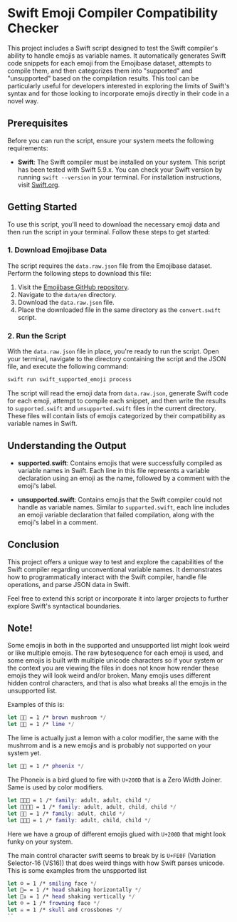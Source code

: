 # Swift Emoji Compiler Compatibility Checker

This project includes a Swift script designed to test the Swift compiler's ability to handle emojis as variable names. It automatically generates Swift code snippets for each emoji from the Emojibase dataset, attempts to compile them, and then categorizes them into "supported" and "unsupported" based on the compilation results. This tool can be particularly useful for developers interested in exploring the limits of Swift's syntax and for those looking to incorporate emojis directly in their code in a novel way.

## Prerequisites

Before you can run the script, ensure your system meets the following requirements:

- **Swift**: The Swift compiler must be installed on your system. This script has been tested with Swift 5.9.x. You can check your Swift version by running `swift --version` in your terminal. For installation instructions, visit [Swift.org](https://swift.org/download/).

## Getting Started

To use this script, you'll need to download the necessary emoji data and then run the script in your terminal. Follow these steps to get started:

### 1. Download Emojibase Data

The script requires the `data.raw.json` file from the Emojibase dataset. Perform the following steps to download this file:

1. Visit the [Emojibase GitHub repository](https://github.com/milesj/emojibase/tree/master/packages/data/en).
2. Navigate to the `data/en` directory.
3. Download the `data.raw.json` file.
4. Place the downloaded file in the same directory as the `convert.swift` script.

### 2. Run the Script

With the `data.raw.json` file in place, you're ready to run the script. Open your terminal, navigate to the directory containing the script and the JSON file, and execute the following command:

```bash
swift run swift_supported_emoji process
```

The script will read the emoji data from `data.raw.json`, generate Swift code for each emoji, attempt to compile each snippet, and then write the results to `supported.swift` and `unsupported.swift` files in the current directory. These files will contain lists of emojis categorized by their compatibility as variable names in Swift.

## Understanding the Output

- **supported.swift**: Contains emojis that were successfully compiled as variable names in Swift. Each line in this file represents a variable declaration using an emoji as the name, followed by a comment with the emoji's label.
  
- **unsupported.swift**: Contains emojis that the Swift compiler could not handle as variable names. Similar to `supported.swift`, each line includes an emoji variable declaration that failed compilation, along with the emoji's label in a comment.

## Conclusion

This project offers a unique way to test and explore the capabilities of the Swift compiler regarding unconventional variable names. It demonstrates how to programmatically interact with the Swift compiler, handle file operations, and parse JSON data in Swift.

Feel free to extend this script or incorporate it into larger projects to further explore Swift's syntactical boundaries.

## Note!
Some emojis in both in the supported and unsupported list might look weird or like multiple emojis.
The raw bytesequence for each emoji is used, and some emojis is built with multiple unicode characters so if your system or the context you are viewing the files in does
not know how render these emojis they will look weird and/or broken. Many emojis uses different hidden control characters, and that is also what breaks all the emojis in the unsupported list.

Examples of this is:

```swift
let 🍄‍🟫 = 1 /* brown mushroom */
let 🍋‍🟩 = 1 /* lime */
```
The lime is actually just a lemon with a color modifier, the same with the mushrrom and is a new emojis and is probably not supported on your system yet.

```swift
let 🐦‍🔥 = 1 /* phoenix */
```
The Phoneix is a bird glued to fire with `U+200D` that is a Zero Width Joiner. Same is used by color modifiers.

```swift
let 🧑‍🧑‍🧒 = 1 /* family: adult, adult, child */
let 🧑‍🧑‍🧒‍🧒 = 1 /* family: adult, adult, child, child */
let 🧑‍🧒 = 1 /* family: adult, child */
let 🧑‍🧒‍🧒 = 1 /* family: adult, child, child */
```
Here we have a group of different emojis glued with `U+200D` that might look funky on your system.

The main control character swift seems to break by is `U+FE0F` (Variation Selector-16 (VS16)) that does weird things with how Swift parses unicode.
This is some examples from the unspported list
```swift
let ☺️ = 1 /* smiling face */
let 🙂‍↔️ = 1 /* head shaking horizontally */
let 🙂‍↕️ = 1 /* head shaking vertically */
let ☹️ = 1 /* frowning face */
let ☠️ = 1 /* skull and crossbones */
``